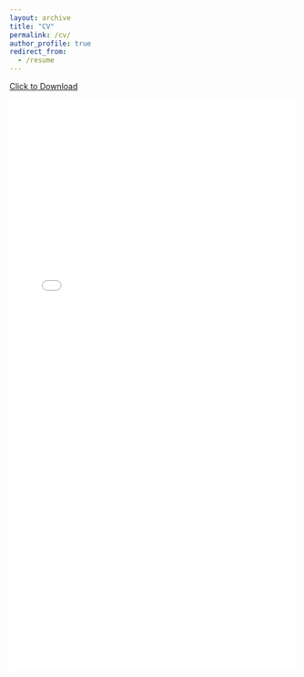 ```yaml
---
layout: archive
title: "CV"
permalink: /cv/
author_profile: true
redirect_from:
  - /resume
---
```


<a href="/files/CV_Yan_Zhang.pdf" download>Click to Download</a>

<iframe src="/files/CV_Yan_Zhang.pdf#toolbar=0&navpanes=0&scrollbar=0" width="100%" height="1000" title="CV_Yan_Zhang" frameborder="0" allowfullscreen="true"></iframe>
